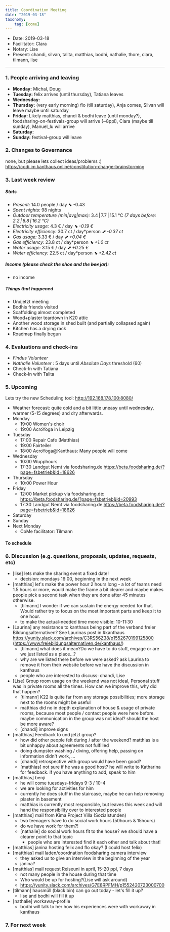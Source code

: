 ```yaml
---
title: Coordination Meeting
date: "2019-03-18"
taxonomy:
    tag: [come]
---
```


<!--
Hello facilitator/notary! Thank you for your services. Here is some advice for facilitating coordination meetings:
  - Prepare the meeting a bit beforehand (find out about evaluations, gas, electricity and water usages, waste collections, income, scheduled events). You can ask others to assist you.
  - Notify people 10 minutes before the meeting starts. (Watching the clock is not super fun, people will be grateful if you do it for them.)
  - Start at 10:00 sharp, or earlier if everyone is there. (Waiting is time-wasting, be a time-saver!)
  - If you don't want to take notes yourself ask someone else to take care of that. (This pad can easily be used to read from and write in simultaneously.)
  - Go through the ordered points in order, even if nothing has changed. (They are arranged to try and get the most relevant information to most people.)
  - Feel welcome to moderate conversation if off-topic or too detailed. (Are listeners interested? Are speakers satisfied? Can you identify a sub-group?)
  - Try to finish the meeting before 11:00. (There is always more to talk about and it's important for people to know that CoMes don't take forever.)
  - Leave the room once the meeting has ended. (This sends a clear signal to everyone else that they can also leave and get on with their day.)
  - Take care that the meeting minutes will be put to kanthaus.online. (If you don't know how to do it, ask someone to help you with it. But do it today!)
  - As soon as the minutes are online, empty the pad from all irrelevant things and get it ready for the next facilitator. (Only keep regular events such as CoMe, power hour, regular food pickups and such. Move the counter figures from 'last 7 days' to '7 days before that' and adjust the date to next week.)
  - Have fun!
-->

- Date: 2019-03-18
- Facilitator: Clara
- Notary: Lise
- Present: chandi, silvan, talita, matthias, bodhi, nathalie, thore, clara, tilmann, lise

----
<!-- 0. Minute of silence -->

### 1. People arriving and leaving
- **Monday:** Michal, Doug
- **Tuesday:** felix arrives (until thursday), Tatiana leaves
- **Wednesday:**
- **Thursday:** (very early morning) flo (till saturday), Anja comes, Silvan will leave maybe until saturday
- **Friday:** Likely matthias, chandi & bodhi leave (until monday?), foodsharing-on-festivals-group will arrive (~8ppl), Clara (maybe till sunday), Manuel_lu will arrive
- **Saturday:** 
- **Sunday:** festival-group will leave

### 2. Changes to Governance
none, but please lets collect ideas/problems :)
https://codi.im.kanthaus.online/constitution-change-brainstorming

### 3. Last week review 
##### Stats
<!-- Read counters in heating room and append to water.csv and gas.csv in https://gitlab.com/kanthaus/kanthaus-public/tree/master/resourcesUsed, update the residence record (https://gitlab.com/kanthaus/kanthaus-private/blob/master/residenceRecord.csv) otherwise the script will complain -->
<!-- press the play button on https://gitlab.com/kanthaus/kanthaus-private/pipeline_schedules and it will print to #kanthaus-residence -->

- *Present:* 14.0 people / day ⬊  -0.43
- *Spent nights:* 98 nights
- *Outdoor temperature (min|avg|max):* 3.4 | 7.7 | 15.1 °C _(7 days before: 2.2 | 8.8 | 16.2 °C)_
- *Electricity usage:* 4.3 € / day _⬊ -0.19 €_
- *Electricity efficiency:* 30.7 ct / day*person _⬈ -0.37 ct_
- *Gas usage:* 3.33 € / day _⬈ +0.04 €_
- *Gas efficiency:* 23.8 ct / day*person _⬊ +1.0 ct_
- *Water usage:* 3.15 € / day _⬈ +0.25 €_
- *Water efficiency:* 22.5 ct / day*person _⬊ +2.42 ct_

##### Income (please check the shoe and the ~~box~~ jar): 
- no income

##### Things that happened
- Undjetzt meeting
- Bodhis friends visited
- Scaffolding almost completed
- Wood+plaster teardown in K20 attic
- Another wood storage in shed built (and partially collapsed again)
- Kitchen has a drying rack
- Roadmap finally begun

### 4. Evaluations and check-ins
- *Findus* _Volunteer_
- *Nathalie* _Volunteer_ : 5 days until _Absolute Days_ threshold (60)
- Check-In with Tatiana
- Check-In with Talita

### 5. Upcoming <!-- https://cloud.kanthaus.online/apps/calendar/ -->
Lets try the new Scheduling tool: http://192.168.178.100:8080/
- Weather forecast: quite cold and a bit little uneasy until wednesday, warmer (5-15 degrees) and dry afterwards.
- Monday
    - 19:00 Women's choir
    - 19:00 AcroYoga in Leipzig
- Tuesday
    - 17:00 Repair Cafe (Matthias)
    - 19:00 Fairteiler
    - 18:00 AcroYoga@Kanthaus: Many people will come
- Wednesday
    - 10:00 Wupphours
    - 17:30 Landgut Nemt via foodsharing.de https://beta.foodsharing.de/?page=fsbetrieb&id=18626
- Thursday
    - 10:00 Power Hour
- Friday
    - 12:00 Market pickup via foodsharing.de: https://beta.foodsharing.de/?page=fsbetrieb&id=20993
    - 17:30 Landgut Nemt via foodsharing.de https://beta.foodsharing.de/?page=fsbetrieb&id=18626
- Saturday
- Sunday
- Next Monday
    - CoMe facilitator: Tilmann

#### To schedule


### 6. Discussion (e.g. questions, proposals, updates, requests, etc) <!-- can also include discussions about cooking and heating -->
- [lise] lets make the sharing event a fixed date!
    - decision: mondays 16:00, beginning in the next week
- [matthias] let's make the power hour 2 hours long - a lot of teams need 1.5 hours or more, would make the frame a bit clearer and maybe makes people pick a second task when they are done after 45 minutes otherwise. 
    - [tilmann] I wonder if we can sustain the energy needed for that. Would rather try to focus on the most important parts and keep it to one hour.
    - to make the actual-needed time more visible: 10-11:30
- [Laurina] any resistance to kanthaus being part of the verband freier Bildungsalternativen? See Laurinas post in #kanthaus https://yunity.slack.com/archives/C3RS56Z38/p1552670199125800 (https://www.freiebildungsalternativen.de/kanthaus/)
    - [tilmann] what does it mean?Do we have to do stuff, engage or are we just listed as a place...?
    - why are we listed there before we were asked? ask Laurina to remove it from their website before we have the discussion in kanthaus
    - people who are interested to discuss: chandi, Lise
- [Lise] Group room usage on the weekend was not ideal, Personal stuff was in private rooms all the times. How can we improve this, why did that happen? 
    - [tilmann] K22 is quite far from any storage possibilities; more storage next to the rooms might be useful
    - matthias did no in depth explanation of house & usage of private rooms, because most people / contact people were here before. maybe communication in the group was not ideal? should the host be more aware?
    - [chandi] improve signs
- [matthias] Feedback to und jetzt group?
    - how did other people felt during / after the weekend? matthias is a bit unhappy about agreements not fulfilled
    - doing dumpster washing / diving, offering help, passing on information didn't work, ...
    - [chandi] retrospective with group would have been good?
    - [matthias] not sure if he was a good host? he will write to Katharina for feedback. if you have anything to add, speak to him
- [matthias] benji
    - he will come tuesdays-fridays 9-3 / 10-4
    - we are looking for activities for him
    - currently he does stuff in the staircase, maybe he can help removing plaster in basement
    - matthias is currently most responsible, but leaves this week and will hand the responsibility over to interested people
- [matthias] mail from Kima Project Villa (Sozialstunden)
    - two teenagers have to do social work hours (50hours & 15hours)
    - do we have work for them?!
    - [nathalie] do social work hours fit to the house? we should have a clearer point to that topic
        - people who are interested find it each other and talk about that!
- [matthias] janina hosting felix and flo okay? (I could host felix)
- [matthias] mail laden/coordnation foodsharing camera interview 
    - they asked us to give an interview in the beginning of the year
    - janina?
- [matthias] mail request Reiseuni in april, 15-20 ppl, 7 days
    - not many people in the house during that time
    - Who would be up for hosting?(Lise will ask around)
    - https://yunity.slack.com/archives/G7E8RPFMH/p1552420723000700
- [tilmann] hausmüll (black bin) can go out today - let's fill it up?
    - lise and bodhi will fill it up
- [nathalie] workaway-profile
    - bodhi will talk to her how his experiences were with workaway in kanthaus


### 7. For next week
